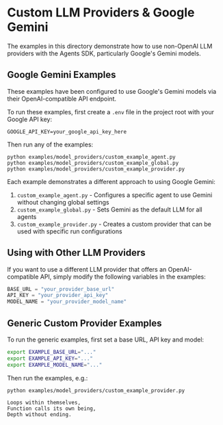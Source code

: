 # Custom LLM Providers & Google Gemini

The examples in this directory demonstrate how to use non-OpenAI LLM providers with the Agents SDK, particularly Google's Gemini models.

## Google Gemini Examples

These examples have been configured to use Google's Gemini models via their OpenAI-compatible API endpoint.

To run these examples, first create a `.env` file in the project root with your Google API key:

```
GOOGLE_API_KEY=your_google_api_key_here
```

Then run any of the examples:

```
python examples/model_providers/custom_example_agent.py
python examples/model_providers/custom_example_global.py
python examples/model_providers/custom_example_provider.py
```

Each example demonstrates a different approach to using Google Gemini:

1. `custom_example_agent.py` - Configures a specific agent to use Gemini without changing global settings
2. `custom_example_global.py` - Sets Gemini as the default LLM for all agents
3. `custom_example_provider.py` - Creates a custom provider that can be used with specific run configurations

## Using with Other LLM Providers

If you want to use a different LLM provider that offers an OpenAI-compatible API, simply modify the following variables in the examples:

```python
BASE_URL = "your_provider_base_url"
API_KEY = "your_provider_api_key"
MODEL_NAME = "your_provider_model_name"
```

## Generic Custom Provider Examples

To run the generic examples, first set a base URL, API key and model:

```bash
export EXAMPLE_BASE_URL="..."
export EXAMPLE_API_KEY="..."
export EXAMPLE_MODEL_NAME="..."
```

Then run the examples, e.g.:

```
python examples/model_providers/custom_example_provider.py

Loops within themselves,
Function calls its own being,
Depth without ending.
```
